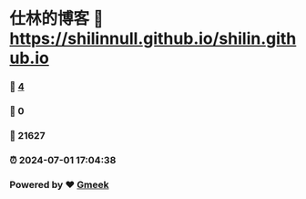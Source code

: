 # 仕林的博客 :link: https://shilinnull.github.io/shilin.github.io 
### :page_facing_up: [4](https://shilinnull.github.io/shilin.github.io/tag.html) 
### :speech_balloon: 0 
### :hibiscus: 21627 
### :alarm_clock: 2024-07-01 17:04:38 
### Powered by :heart: [Gmeek](https://github.com/Meekdai/Gmeek)
